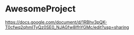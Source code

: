 # AwesomeProject
https://docs.google.com/document/d/1RBhv3pQK-T0cfwq2qhmITyQz0SE0_NJAGfw8lfhYGMc/edit?usp=sharing
